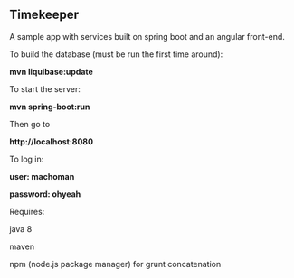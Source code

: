 ## Timekeeper

A sample app with services built on spring boot and an angular front-end.

To build the database (must be run the first time around):

**mvn liquibase:update**

To start the server:

**mvn spring-boot:run**

Then go to

**http://localhost:8080**

To log in:

**user: machoman**

**password: ohyeah**

Requires:

java 8

maven

npm (node.js package manager) for grunt concatenation


